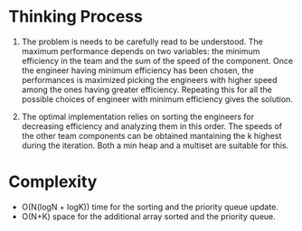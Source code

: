 # Thinking Process 

1. The problem is needs to be carefully read to be understood. The maximum performance depends on two variables: the minimum efficiency in the team and the sum of the speed of the component. Once the engineer having minimum efficiency has been chosen, the performances is maximized picking the engineers with higher speed among the ones having greater efficiency. Repeating this for all the possible choices of engineer with minimum efficiency gives the solution. 

2. The optimal implementation relies on sorting the engineers for decreasing efficiency and analyzing them in this order. The speeds of the other team components can be obtained mantaining the k highest during the iteration. Both a min heap and a multiset are suitable for this. 

# Complexity 

* O(N(logN + logK)) time for the sorting and the priority queue update.
* O(N+K) space for the additional array sorted and the priority queue.






